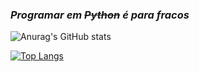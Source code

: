 ### *Programar em ~~Python~~ é para fracos*

<!--
**gutamen/gutamen** is a ✨ _special_ ✨ repository because its `README.md` (this file) appears on your GitHub profile.

Here are some ideas to get you started:

- 🔭 I’m currently working on ...
- 🌱 I’m currently learning ...
- 👯 I’m looking to collaborate on ...
- 🤔 I’m looking for help with ...
- 💬 Ask me about ...
- 📫 How to reach me: ...
- 😄 Pronouns: ...
- ⚡ Fun fact: ...
-->

![Anurag's GitHub stats](https://github-readme-stats.vercel.app/api?username=gutamen&show_icons=true&theme=highcontrast&count_private=true)

[![Top Langs](https://github-readme-stats.vercel.app/api/top-langs/?username=gutamen&count_private=true&theme=highcontrast&hide=makefile)](https://github.com/anuraghazra/github-readme-stats)
